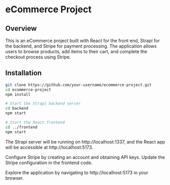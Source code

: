 # eCommerce Project

## Overview

This is an eCommerce project built with React for the front end, Strapi for the backend, and Stripe for payment processing. The application allows users to browse products, add items to their cart, and complete the checkout process using Stripe.

## Installation

```bash
git clone https://github.com/your-username/ecommerce-project.git
cd ecommerce-project
npm install

# Start the Strapi backend server
cd backend
npm start

# Start the React frontend
cd ../frontend
npm start
```

The Strapi server will be running on http://localhost:1337, and the React app will be accessible at http://localhost:5173.

Configure Stripe by creating an account and obtaining API keys. Update the Stripe configuration in the frontend code.

Explore the application by navigating to http://localhost:5173 in your browser.